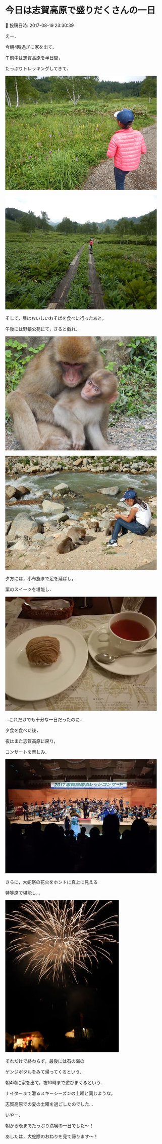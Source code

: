 # 今日は志賀高原で盛りだくさんの一日

📅 投稿日時: 2017-08-19 23:30:39

えー．


今朝4時過ぎに家を出て．





午前中は志賀高原を半日間，


たっぷりトレッキングしてきて．




![488c0321aa1abd308e63feff98c42a75.jpg](images/488c0321aa1abd308e63feff98c42a75.jpg)









![e6d0363cf02992bff5afe502cfd79959.jpg](images/e6d0363cf02992bff5afe502cfd79959.jpg)




そして，昼はおいしいおそばを食べに行ったあと，





午後には野猿公苑にて，さると戯れ．




![2aa932e36cccaf21064dc03a7461b739.jpg](images/2aa932e36cccaf21064dc03a7461b739.jpg)









![4408cffdf818acd85de8b2f17665e8a4.jpg](images/4408cffdf818acd85de8b2f17665e8a4.jpg)







夕方には，小布施まで足を延ばし，


栗のスイーツを堪能し．




![0d222cc9e61537fabe2d3e5bb589b971.jpg](images/0d222cc9e61537fabe2d3e5bb589b971.jpg)







…これだけでも十分な一日だったのに…





夕食を食べた後，


夜はまた志賀高原に戻り，


コンサートを楽しみ．




![1e6de1368c0552c4d96629e54f9a141e.jpg](images/1e6de1368c0552c4d96629e54f9a141e.jpg)







さらに，大蛇祭の花火をホントに真上に見える


特等席で堪能し…




![bbdd7acd263a01b02ad4be7d1f1b3808.jpg](images/bbdd7acd263a01b02ad4be7d1f1b3808.jpg)







それだけで終わらず，最後には石の湯の


ゲンジボタルをみて帰ってくるという．





朝4時に家を出て，夜10時まで遊びまくるという．


ナイターまで滑るスキーシーズンの土曜と同じような，


志賀高原での夏の土曜を過ごしたのでした…





いやー．


朝から晩までたっぷり満喫の一日でした～！


あしたは，大蛇際のおねりを見て帰ります～！
